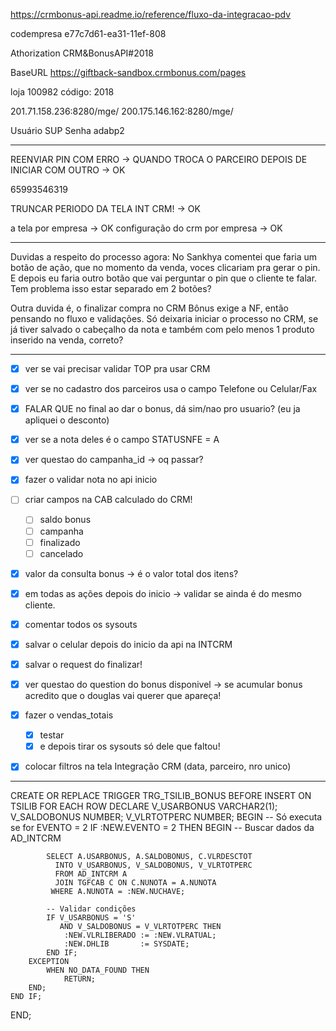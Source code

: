 https://crmbonus-api.readme.io/reference/fluxo-da-integracao-pdv

codempresa
e77c7d61-ea31-11ef-808

Athorization
CRM&BonusAPI#2018

BaseURL
https://giftback-sandbox.crmbonus.com/pages

loja 100982
código: 2018

201.71.158.236:8280/mge/
200.175.146.162:8280/mge/

Usuário SUP
Senha adabp2


---

REENVIAR PIN COM ERRO -> QUANDO TROCA O PARCEIRO DEPOIS DE INICIAR COM OUTRO → OK

65993546319

TRUNCAR PERIODO DA TELA INT CRM! → OK

a tela por empresa → OK
configuração do crm por empresa → OK

---

Duvidas a respeito do processo agora:
No Sankhya comentei que faria um botão de ação, que no momento da venda, voces clicariam pra gerar o pin. 
E depois eu faria outro botão que vai perguntar o pin que o cliente te falar. 
Tem problema isso estar separado em 2 botões?

Outra duvida é, o finalizar compra no CRM Bônus exige a NF, então pensando no fluxo e validações.
Só deixaria iniciar o processo no CRM, se já tiver salvado o cabeçalho da nota e também com pelo menos 1 produto inserido na venda, correto?


---

- [x] ver se vai precisar validar TOP pra usar CRM
- [x] ver se no cadastro dos parceiros usa o campo Telefone ou Celular/Fax
- [x] FALAR QUE no final ao dar o bonus, dá sim/nao pro usuario? (eu ja apliquei o desconto)
- [x] ver se a nota deles é o campo STATUSNFE = A
- [x] ver questao do campanha_id → oq passar?
- [x] fazer o validar nota no api inicio
- [ ] criar campos na CAB calculado do CRM!
	- [ ] saldo bonus
	- [ ] campanha
	- [ ] finalizado
	- [ ] cancelado
- [x] valor da consulta bonus → é o valor total dos itens?
- [x] em todas as ações depois do inicio → validar se ainda é do mesmo cliente.
- [x] comentar todos os sysouts
- [x] salvar o celular depois do inicio da api na INTCRM
- [x] salvar o request do finalizar!
- [x] ver questao do question do bonus disponivel → se acumular bonus acredito que o douglas vai querer que apareça!
- [x] fazer o vendas_totais
	- [x] testar
	- [x] e depois tirar os sysouts só dele que faltou!
- [x] colocar filtros na tela Integração CRM (data, parceiro, nro unico)


---

CREATE OR REPLACE TRIGGER TRG_TSILIB_BONUS
BEFORE INSERT ON TSILIB
FOR EACH ROW
DECLARE
    V_USARBONUS   VARCHAR2(1);
    V_SALDOBONUS  NUMBER;
    V_VLRTOTPERC  NUMBER;
BEGIN
    -- Só executa se for EVENTO = 2
    IF :NEW.EVENTO = 2 THEN
        BEGIN
            -- Buscar dados da AD_INTCRM

            SELECT A.USARBONUS, A.SALDOBONUS, C.VLRDESCTOT
              INTO V_USARBONUS, V_SALDOBONUS, V_VLRTOTPERC
              FROM AD_INTCRM A
              JOIN TGFCAB C ON C.NUNOTA = A.NUNOTA
             WHERE A.NUNOTA = :NEW.NUCHAVE;

            -- Validar condições
            IF V_USARBONUS = 'S'
               AND V_SALDOBONUS = V_VLRTOTPERC THEN
                :NEW.VLRLIBERADO := :NEW.VLRATUAL;
                :NEW.DHLIB       := SYSDATE;
            END IF;
        EXCEPTION
            WHEN NO_DATA_FOUND THEN
                RETURN;
        END;
    END IF;
END;